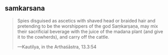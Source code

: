 ## samkarsana
> Spies disguised as ascetics with shaved head or braided hair and pretending to be the worshippers of the god Saṃkarṣaṇa, may mix their sacrificial beverage with the juice of the madana plant (and give it to the cowherds), and carry off the cattle.
> 
> —Kautilya, in the Arthaśāstra, 13.3:54